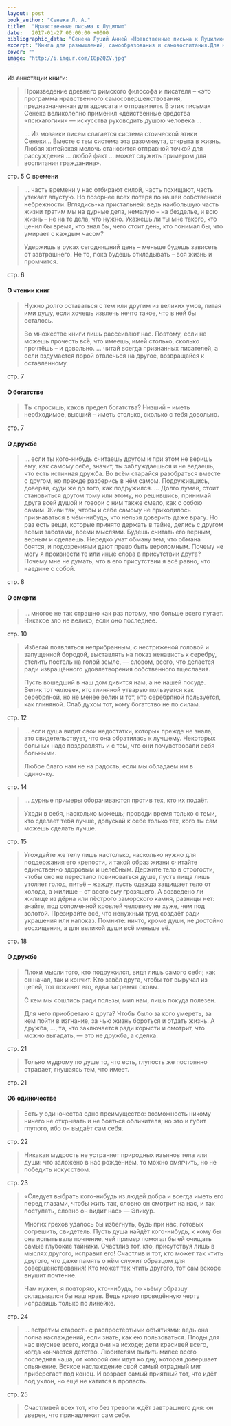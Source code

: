 ```yaml
---
layout: post
book_author: "Сенека Л. А."
title:  "Нравственные письма к Луцилию"
date:   2017-01-27 00:00:00 +0000
bibliographic_data: "Сенека Луций Анней «Нравственные письма к Луцилию».-Переиздание. (Перевод, послесловие и примечания С.А. Ошерова). — Кемеровское книжное издательство, 1986 г., 464 с."
excerpt: "Книга для размышлений, самообразования и самовоспитания.Для молодых людей и не только."
cover: ""
image: "http://i.imgur.com/I8pZQZV.jpg"
---
```


Из аннотации книги:

> Произведение древнего римского философа и писателя – «это программа нравственного самосовершенствования, предназначенная для адресата и отправителя. В этих письмах Сенека великолепно применил «действенные средства «психагогики» — искусства руководить душою человека …
>
> … Из мозаики писем слагается система стоической этики Сенеки… Вместе с тем система эта разомкнута, открыта в жизнь. Любая житейская мелочь становится отправной точкой для рассуждения … любой факт … может служить примером для воспитания гражданина».

стр. 5
О времени

> … часть времени у нас отбирают силой, часть похищают, часть утекает впустую. Но позорнее всех потеря по нашей собственной небрежности. Вглядись-ка пристальней: ведь наибольшую часть жизни тратим мы на дурные дела, немалую – на безделье, и всю жизнь – не на те дела, что нужно. Укажешь ли ты мне такого, кто ценил бы время, кто знал бы, чего стоит день, кто понимал бы, что умирает с каждым часом?
>
> Удержишь в руках сегодняшний день – меньше будешь зависеть от завтрашнего. Не то, пока будешь откладывать – вся жизнь и промчится.

стр. 6

#### О чтении книг

> Нужно долго оставаться с тем или другим из великих умов, питая ими душу, если хочешь извлечь нечто такое, что в ней бы осталось.
>
> Во множестве книги лишь рассеивают нас. Поэтому, если не можешь прочесть всё, что имеешь, имей столько, сколько прочтёшь – и довольно. … читай всегда признанных писателей, а если вздумается порой отвлечься на другое, возвращайся к оставленному.

стр. 7

#### О богатстве

> Ты спросишь, каков предел богатства? Низший – иметь необходимое, высший – иметь столько, сколько с тебя довольно.

стр. 7

#### О дружбе

> … если ты кого-нибудь считаешь другом и при этом не веришь ему, как самому себе, значит, ты заблуждаешься и не ведаешь, что есть истинная дружба. Во всём старайся разобраться вместе с другом, но прежде разберись в нём самом. Подружившись, доверяй, суди же до того, как подружился. … Долго думай, стоит становиться другом тому или этому, но решившись, принимай друга всей душой и говори с ним также смело, как с собою самим. Живи так, чтобы и себе самому не приходилось признаваться в чём-нибудь, что нельзя доверить даже врагу. Но раз есть вещи, которые принято держать в тайне, делись с другом всеми заботами, всеми мыслями. Будешь считать его верным, верным и сделаешь. Нередко учат обману тем, что обмана боятся, и подозрениями дают право быть вероломным. Почему не могу я произнести те или иные слова в присутствии друга? Почему мне не думать, что в его присутствии я всё равно, что наедине с собой.

стр. 8

#### О смерти

> … многое не так страшно как раз потому, что больше всего пугает. Никакое зло не велико, если оно последнее.

стр. 10

> Избегай появляться неприбранным, с нестриженой головой и запущенной бородой, выставлять на показ ненависть к серебру, стелить постель на голой земле, — словом, всего, что делается ради извращённого удовлетворения собственного тщеславия.
>
> Пусть вошедший в наш дом дивится нам, а не нашей посуде. Велик тот человек, кто глиняной утварью пользуется как серебряной, но не менее велик и тот, кто серебряной пользуется, как глиняной. Слаб духом тот, кому богатство не по силам.

стр. 12

> … если душа видит свои недостатки, которых прежде не знала, это свидетельствует, что она обратилась к лучшему. Некоторых больных надо поздравлять и с тем, что они почувствовали себя больными.
>
> Любое благо нам не на радость, если мы обладаем им в одиночку.

стр. 14

> … дурные примеры оборачиваются против тех, кто их подаёт.
>
> Уходи в себя, насколько можешь; проводи время только с теми, кто сделает тебя лучше, допускай к себе только тех, кого ты сам можешь сделать лучше.

стр. 15

> Угождайте же телу лишь настолько, насколько нужно для поддержания его крепости, и такой образ жизни считайте единственно здоровым и целебным. Держите тело в строгости, чтобы оно не перестало повиноваться душе, пусть пища лишь утоляет голод, питьё – жажду, пусть одежда защищает тело от холода, а жилище – от всего ему грозящего. А возведено ли жилище из дёрна или пёстрого заморского камня, разницы нет: знайте, под соломенной кровлей человеку не хуже, чем под золотой. Презирайте всё, что ненужный труд создаёт ради украшения или напоказ. Помните: ничто, кроме души, не достойно восхищения, а для великой души всё меньше её.

стр. 18

#### О дружбе

> Плохи мысли того, кто подружился, видя лишь самого себя; как он начал, так и кончит. Кто завёл друга, чтобы тот выручал из цепей, тот покинет его, едва загремят оковы.
>
> С кем мы сошлись ради пользы, мил нам, лишь покуда полезен.
>
> Для чего приобретаю я друга? Чтобы было за кого умереть, за кем пойти в изгнание, за чью жизнь бороться и отдать жизнь. А дружба, …, та, что заключается ради корысти и смотрит, что можно выгадать, — это не дружба, а сделка. 

стр. 21

> Только мудрому по душе то, что есть, глупость же постоянно страдает, гнушаясь тем, что имеет.

стр. 21

#### Об одиночестве

> Есть у одиночества одно преимущество: возможность никому ничего не открывать и не бояться обличителя; но это и губит глупого, ибо он выдаёт сам себя.

стр. 22

> Никакая мудрость не устраняет природных изъянов тела или души: что заложено в нас рождением, то можно смягчить, но не победить искусством.

стр. 23

> «Следует выбрать кого-нибудь из людей добра и всегда иметь его перед глазами, чтобы жить так, словно он смотрит на нас, и так поступать, словно он видит нас» — Эпикур.
>
> Многих грехов удалось бы избегнуть, будь при нас, готовых согрешить, свидетель. Пусть душа найдёт кого-нибудь, к кому бы она испытывала почтение, чей пример помогал бы ей очищать самые глубокие тайники. Счастлив тот, кто, присутствуя лишь в мыслях другого, исправит его! Счастлив и тот, кто может так чтить другого, что даже память о нём служит образцом для совершенствования! Кто может так чтить другого, тот сам вскоре внушит почтение.
>
> Нам нужен, я повторяю, кто-нибудь, по чьёму образцу складывался бы наш нрав. Ведь криво проведённую черту исправишь только по линейке.


стр. 24

> … встретим старость с распростёртыми объятиями: ведь она полна наслаждений, если знать, как ею пользоваться. Плоды для нас вкуснее всего, когда они на исходе; дети красивей всего, когда кончается детство. Любителям выпить милее всего последняя чаша, от которой они идут ко дну, которая довершает опьянение. Всякое наслаждение свой самый отрадный миг приберегает под конец. И возраст самый приятный тот, что идёт под уклон, но ещё не катится в пропасть.

стр. 25 

> Счастливей всех тот, кто без тревоги ждёт завтрашнего дня: он уверен, что принадлежит сам себе.
